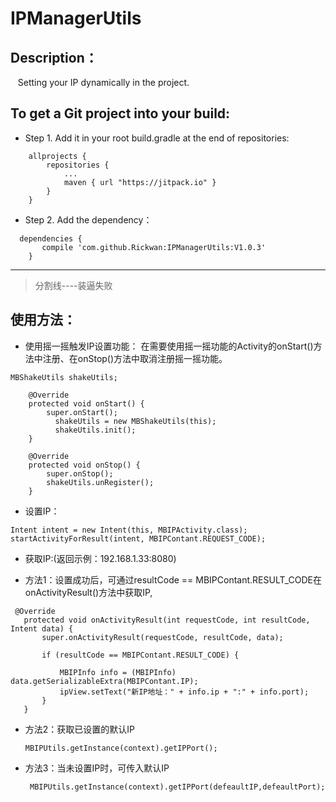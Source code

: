 # IPManagerUtils


## Description：

    Setting your IP dynamically in the project.

## To get a Git project into your build:

- Step 1. Add it in your root build.gradle at the end of repositories:
```
	allprojects {
		repositories {
			...
			maven { url "https://jitpack.io" }
		}
	}
```

- Step 2. Add the dependency：
```
  dependencies {
	   compile 'com.github.Rickwan:IPManagerUtils:V1.0.3'
	}
```
------
> 分割线----装逼失败  

## 使用方法：

- 使用摇一摇触发IP设置功能：
在需要使用摇一摇功能的Activity的onStart()方法中注册、在onStop()方法中取消注册摇一摇功能。

```
MBShakeUtils shakeUtils;

    @Override
    protected void onStart() {
        super.onStart();
	      shakeUtils = new MBShakeUtils(this);
	      shakeUtils.init();	
    }

    @Override
    protected void onStop() {
        super.onStop();
        shakeUtils.unRegister();
    }

```

- 设置IP：  
 
 ``` 
Intent intent = new Intent(this, MBIPActivity.class);
startActivityForResult(intent, MBIPContant.REQUEST_CODE);
```

- 获取IP:(返回示例：192.168.1.33:8080)
 
- 方法1：设置成功后，可通过resultCode == MBIPContant.RESULT_CODE在onActivityResult()方法中获取IP,
 ```
  @Override
    protected void onActivityResult(int requestCode, int resultCode, Intent data) {
        super.onActivityResult(requestCode, resultCode, data);

        if (resultCode == MBIPContant.RESULT_CODE) {

            MBIPInfo info = (MBIPInfo) data.getSerializableExtra(MBIPContant.IP);
            ipView.setText("新IP地址：" + info.ip + ":" + info.port);
        }
    }
 ```
 
- 方法2：获取已设置的默认IP  
    
    ```
    MBIPUtils.getInstance(context).getIPPort();
    ```
- 方法3：当未设置IP时，可传入默认IP  
    
    ```
     MBIPUtils.getInstance(context).getIPPort(defeaultIP,defeaultPort);
    ```
    
